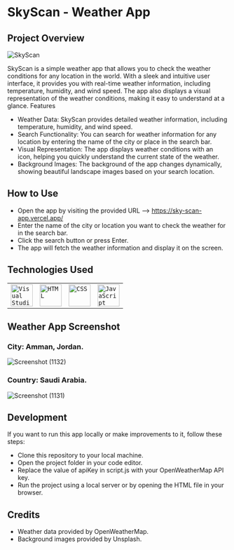 # SkyScan - Weather App

## Project Overview

![SkyScan](https://github.com/RashidHasan/SkyScan-App/assets/136935583/3fa2288f-58d9-41a2-a941-b727d8bd8b7d)


SkyScan is a simple weather app that allows you to check the weather conditions for any location in the world. With a sleek and intuitive user interface, it provides you with real-time weather information, including temperature, humidity, and wind speed. The app also displays a visual representation of the weather conditions, making it easy to understand at a glance.
Features

- Weather Data: SkyScan provides detailed weather information, including temperature, humidity, and wind speed.
- Search Functionality: You can search for weather information for any location by entering the name of the city or place in the search bar.
- Visual Representation: The app displays weather conditions with an icon, helping you quickly understand the current state of the weather.
- Background Images: The background of the app changes dynamically, showing beautiful landscape images based on your search location.

## How to Use
- Open the app by visiting the provided URL --> https://sky-scan-app.vercel.app/
- Enter the name of the city or location you want to check the weather for in the search bar.
- Click the search button or press Enter.
- The app will fetch the weather information and display it on the screen.

## Technologies Used
<div >
<table>
<tr>

<td><code><img width="50" src="https://user-images.githubusercontent.com/25181517/192108891-d86b6220-e232-423a-bf5f-90903e6887c3.png" alt="Visual Studio Code" title="Visual Studio Code"/></code></td>

<td><code><img width="50" src="https://user-images.githubusercontent.com/25181517/192158954-f88b5814-d510-4564-b285-dff7d6400dad.png" alt="HTML" title="HTML"/></code></td>

<td><code><img width="50" src="https://user-images.githubusercontent.com/25181517/183898674-75a4a1b1-f960-4ea9-abcb-637170a00a75.png" alt="CSS" title="CSS"/></code></td>

<td><code><img width="50" src="https://user-images.githubusercontent.com/25181517/117447155-6a868a00-af3d-11eb-9cfe-245df15c9f3f.png" alt="JavaScript" title="JavaScript"/></code></td>

</tr>

</table>

</div>

## Weather App Screenshot

### City: Amman, Jordan.

![Screenshot (1132)](https://github.com/RashidHasan/SkyScan-App/assets/136935583/4361d961-2bba-464b-88e5-239500fcd757)

### Country: Saudi Arabia.
![Screenshot (1131)](https://github.com/RashidHasan/SkyScan-App/assets/136935583/06527ac4-cc6e-4bf5-a810-1f31570b4897)


## Development

If you want to run this app locally or make improvements to it, follow these steps:
- Clone this repository to your local machine.
- Open the project folder in your code editor.
- Replace the value of apiKey in script.js with your OpenWeatherMap API key.
- Run the project using a local server or by opening the HTML file in your browser.

## Credits
- Weather data provided by OpenWeatherMap.
- Background images provided by Unsplash.


